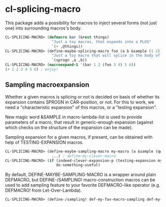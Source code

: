 cl-splicing-macro
=================

This package adds a possibility for macros to inject several forms
(not just one) into surrounding macros's body.

```lisp
CL-SPLICING-MACRO> (defmacro bar (&rest things)
                     "Just a toy macros, that expands into a PLUS"
                     `(+ ,@things))
CL-SPLICING-MACRO> (define-maybe-splicing-macro foo (a b &sample (1 2))
                     "Just a toy macro that will splice in the body of surrounding macro."
                     `(sprogn ,a ,b))
CL-SPLICING-MACRO> (macroexpand-1 '(bar 1 2 (foo 3 4) 5 6))
(+ 1 2 3 4 5 6) ; enjoy!
```

Sampling macroexpansion
-----------------------

Whether a given macros is splicing or not is decided on basis of whether its
expansion contains SPROGN in CAR-position, or not.
For this to work, we need a "characteristic expansion" of this macros, or
a "testing expansion".

New magic word &SAMPLE in macro-lambda-list is used
to provide parameters of a macro, that result in generic-enough expansion
(against which checks on the structure of the expansion can be made).

Sampling expansion for a given macros, if present, can be obtained with help
of TESTING-EXPANSION macros.

```lisp
CL-SPLICING-MACRO> (define-maybe-sampling-macro my-macro (a &sample (qwerty))
                     ...) ; define-my-clever-macro
CL-SPLICING-MACRO> (if (indeed-clever-expansion-p (testing-expansion my-macro))
                       do-something-useful)
```

By default, DEFINE-MAYBE-SAMPLING-MACRO is a wrapper around plain DEFMACRO, but
DEFINE-/SAMPLING! macro-construction macros can be used to add sampling
feature to your favorite DEFMACRO-like operator (e.g. DEFMACRO! from Let-Over-Lambda).
```lisp
CL-SPLICING-MACRO> (define-/sampling! def-my-fav-macro-sampling def-my-fav-macro)
```

